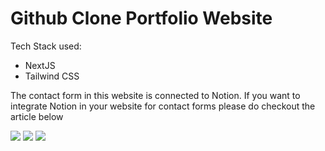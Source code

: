 # Github Clone Portfolio Website

Tech Stack used:
* NextJS
* Tailwind CSS

The contact form in this website is connected to Notion. If you want to integrate Notion in your website for contact forms please do checkout the article below
[](https://blog.logrocket.com/creating-contact-forms-with-the-notion-api-and-next-js/)


![](https://imgur.com/GgJavPd.png)
![](https://imgur.com/4YlC9Sa.png)
![](https://imgur.com/Ixf2YDy.png)
